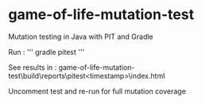 game-of-life-mutation-test
==========================

Mutation testing in Java with PIT and Gradle

Run :
'''
gradle pitest
'''

See results in : 
game-of-life-mutation-test\build\reports\pitest\<timestamp>\index.html

Uncomment test and re-run for full mutation coverage
